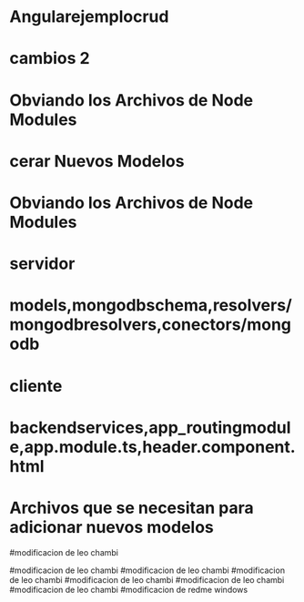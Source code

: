 # Angularejemplocrud
# cambios 2
# Obviando los Archivos de Node Modules
# cerar Nuevos Modelos
# Obviando los Archivos de Node Modules
# servidor
# models,mongodbschema,resolvers/mongodbresolvers,conectors/mongodb
# cliente
# backendservices,app_routingmodule,app.module.ts,header.component.html

# Archivos que se necesitan para adicionar nuevos modelos
#modificacion de leo chambi


#modificacion de leo chambi
#modificacion de leo chambi
#modificacion de leo chambi
#modificacion de leo chambi
#modificacion de leo chambi
#modificacion de leo chambi
#modificacion de  redme windows

